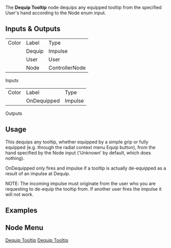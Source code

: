 
<!-- Dequip Tool? -->

<languages></languages> <translate> The **Dequip Tooltip** node dequips
any equipped tooltip from the specified User's hand according to the
Node enum input.

## Inputs & Outputs

|       |        |                |
|-------|--------|----------------|
| Color | Label  | Type           |
|       | Dequip | Impulse        |
|       | User   | User           |
|       | Node   | ControllerNode |

Inputs

|       |             |         |
|-------|-------------|---------|
| Color | Label       | Type    |
|       | OnDequipped | Impulse |

Outputs

## Usage

This dequips any tooltip, whether equipped by a simple grip or fully
equipped (e.g. through the radial context menu Equip button), from the
hand specified by the Node input ('Unknown' by default, which does
nothing).

OnDequipped only fires and impulse if a tooltip is actually de-equipped
as a result of an impulse at Dequip.

NOTE: The incoming impulse must originate from the user who you are
requesting to de-equip the tooltip from. If another user fires the
impulse it will not work.

## Examples

## Node Menu

</translate>

[Dequip Tooltip](Category:Protoflux{{#translation:}} "wikilink") [Dequip
Tooltip](Category:Protoflux:Tools{{#translation:}} "wikilink")